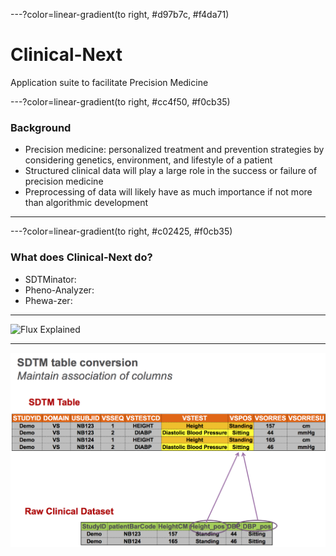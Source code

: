 ---?color=linear-gradient(to right, #d97b7c, #f4da71)
# Clinical-Next 

Application suite to facilitate Precision Medicine

---?color=linear-gradient(to right, #cc4f50, #f0cb35)
### Background

- Precision medicine: personalized treatment and prevention strategies by considering genetics, environment, and lifestyle of a patient
- Structured clinical data will play a large role in the success or failure of precision medicine
- Preprocessing of data will likely have as much importance if not more than algorithmic development

---
---?color=linear-gradient(to right, #c02425, #f0cb35)
### What does Clinical-Next do?

- SDTMinator: 
- Pheno-Analyzer:
- Phewa-zer:

---

![Flux Explained](https://facebook.github.io/flux/img/flux-simple-f8-diagram-explained-1300w.png)

---

![Alt text](/Images/maintain_association_of_columns.png?raw=true "Title")
